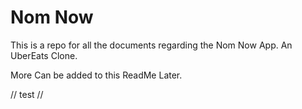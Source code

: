 # Nom Now 

This is a repo for all the documents regarding the Nom Now App. 
An UberEats Clone.

More Can be added to this ReadMe Later. 

// test //